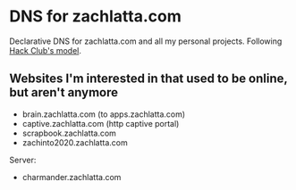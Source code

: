 # DNS for zachlatta.com

Declarative DNS for zachlatta.com and all my personal projects. Following [Hack Club's model](https://github.com/hackclub/dns).

## Websites I'm interested in that used to be online, but aren't anymore

- brain.zachlatta.com (to apps.zachlatta.com)
- captive.zachlatta.com (http captive portal)
- scrapbook.zachlatta.com
- zachinto2020.zachlatta.com

Server:

- charmander.zachlatta.com
